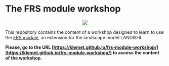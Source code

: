 # The FRS module workshop

<p align="center">
  <img src="https://raw.githubusercontent.com/Klemet/LANDIS-II-Forest-Roads-Simulation-module/master/docs/FRS_module_logo.svg" />
</p>

This repository contains the content of a workshop designed to learn to use the [FRS module](https://klemet.github.io/LANDIS-II-Forest-Roads-Simulation-module/), an extension for the landscape model LANDIS-II.

**Please, go to the URL [https://klemet.github.io/frs-module-workshop/](https://klemet.github.io/frs-module-workshop/) to access the content of the workshop.**
